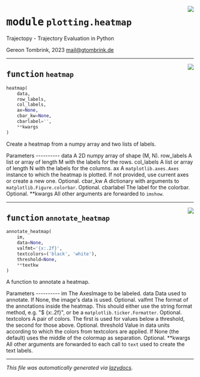 <!-- markdownlint-disable -->

<a href="../trajectopy_core/plotting/heatmap.py#L0"><img align="right" style="float:right;" src="https://img.shields.io/badge/-source-cccccc?style=flat-square"></a>

# <kbd>module</kbd> `plotting.heatmap`
Trajectopy - Trajectory Evaluation in Python 

Gereon Tombrink, 2023 mail@gtombrink.de 


---

<a href="../trajectopy_core/plotting/heatmap.py#L15"><img align="right" style="float:right;" src="https://img.shields.io/badge/-source-cccccc?style=flat-square"></a>

## <kbd>function</kbd> `heatmap`

```python
heatmap(
    data,
    row_labels,
    col_labels,
    ax=None,
    cbar_kw=None,
    cbarlabel='',
    **kwargs
)
```

Create a heatmap from a numpy array and two lists of labels. 

Parameters 
---------- data  A 2D numpy array of shape (M, N). row_labels  A list or array of length M with the labels for the rows. col_labels  A list or array of length N with the labels for the columns. ax  A `matplotlib.axes.Axes` instance to which the heatmap is plotted.  If  not provided, use current axes or create a new one.  Optional. cbar_kw  A dictionary with arguments to `matplotlib.Figure.colorbar`.  Optional. cbarlabel  The label for the colorbar.  Optional. **kwargs  All other arguments are forwarded to `imshow`. 


---

<a href="../trajectopy_core/plotting/heatmap.py#L73"><img align="right" style="float:right;" src="https://img.shields.io/badge/-source-cccccc?style=flat-square"></a>

## <kbd>function</kbd> `annotate_heatmap`

```python
annotate_heatmap(
    im,
    data=None,
    valfmt='{x:.2f}',
    textcolors=('black', 'white'),
    threshold=None,
    **textkw
)
```

A function to annotate a heatmap. 

Parameters 
---------- im  The AxesImage to be labeled. data  Data used to annotate.  If None, the image's data is used.  Optional. valfmt  The format of the annotations inside the heatmap.  This should either  use the string format method, e.g. "$ {x:.2f}", or be a  `matplotlib.ticker.Formatter`.  Optional. textcolors  A pair of colors.  The first is used for values below a threshold,  the second for those above.  Optional. threshold  Value in data units according to which the colors from textcolors are  applied.  If None (the default) uses the middle of the colormap as  separation.  Optional. **kwargs  All other arguments are forwarded to each call to `text` used to create  the text labels. 




---

_This file was automatically generated via [lazydocs](https://github.com/ml-tooling/lazydocs)._
